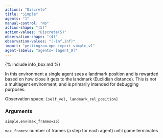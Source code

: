 ```yaml
---
actions: "Discrete"
title: "Simple"
agents: "1"
manual-control: "No"
action-shape: "(5)"
action-values: "Discrete(5)"
observation-shape: "(4)"
observation-values: "(-inf,inf)"
import: "pettingzoo.mpe import simple_v1"
agent-labels: "agents= [agent_0]"
---
```


{% include info_box.md %}



In this environment a single agent sees a landmark position and is rewarded based on how close it gets to the landmark (Euclidian distance). This is not a multiagent environment, and is primarily intended for debugging purposes.

Observation space: `[self_vel, landmark_rel_position]`

### Arguments

```
simple.env(max_frames=25)
```



`max_frames`:  number of frames (a step for each agent) until game terminates

